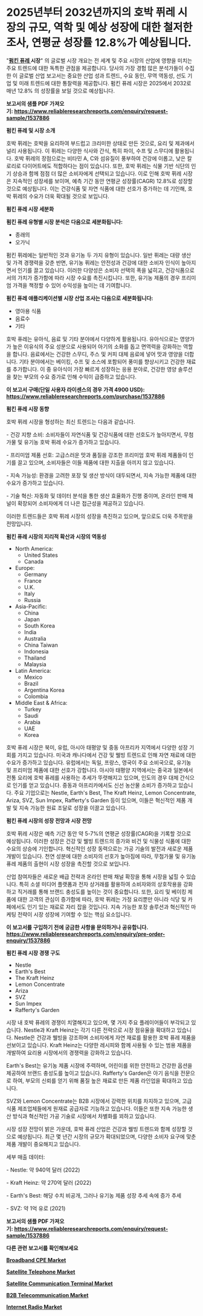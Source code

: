 <p><h1>2025년부터 2032년까지의 호박 퓌레 시장의 규모, 역학 및 예상 성장에 대한 철저한 조사, 연평균 성장률 12.8%가 예상됩니다.</h1></p><p>"<strong><a href="https://www.reliableresearchreports.com/pumpkin-puree-r1537886?utm_campaign=106&utm_medium=7&utm_source=Github&utm_content=ia&utm_term=08042025&utm_id=pumpkin-puree">펌킨 퓨레&nbsp;</a></strong><strong>시장</strong>" 의 글로벌 시장 개요는 전 세계 및 주요 시장의 산업에 영향을 미치는 주요 트렌드에 대한 독특한 관점을 제공합니다. 당사의 가장 경험 많은 분석가들이 수집한 이 글로벌 산업 보고서는 중요한 산업 성과 트렌드, 수요 동인, 무역 역동성, 선도 기업 및 미래 트렌드에 대한 통찰력을 제공합니다. 펌킨 퓨레 시장은 2025에서 2032로 매년 12.8% 의 성장률을 보일 것으로 예상됩니다.&nbsp;</p>
<p><strong>보고서의 샘플 PDF 가져오기:&nbsp;<a href="https://www.reliableresearchreports.com/enquiry/request-sample/1537886?utm_campaign=106&utm_medium=7&utm_source=Github&utm_content=ia&utm_term=08042025&utm_id=pumpkin-puree">https://www.reliableresearchreports.com/enquiry/request-sample/1537886</a></strong></p>
<p><strong>펌킨 퓨레 및 시장 소개</strong></p>
<p><p>호박 퓌레는 호박을 요리하여 부드럽고 크리미한 상태로 만든 것으로, 요리 및 제과에서 널리 사용됩니다. 이 퓌레는 다양한 식사와 간식, 특히 파이, 수프 및 스무디에 활용됩니다. 호박 퓌레의 장점으로는 비타민 A, C와 섬유질이 풍부하여 건강에 이롭고, 낮은 칼로리로 다이어트에도 적합하다는 점이 있습니다. 또한, 호박 퓌레는 식물 기반 식단의 인기 상승과 함께 점점 더 많은 소비자에게 선택되고 있습니다. 이로 인해 호박 퓌레 시장은 지속적인 성장세를 보이며, 예측 기간 동안 연평균 성장률(CAGR) 12.8%로 성장할 것으로 예상됩니다. 이는 건강식품 및 자연 식품에 대한 선호가 증가하는 데 기인해, 호박 퓌레의 수요가 더욱 확대될 것으로 보입니다.</p></p>
<p><strong>펌킨 퓨레 시장 세분화</strong></p>
<p><strong>펌킨 퓨레 유형별 시장 분석은 다음으로 세분화됩니다:</strong></p>
<p><ul><li>종래의</li><li>오가닉</li></ul></p>
<p><p>펌킨 퓌레에는 일반적인 것과 유기농 두 가지 유형이 있습니다. 일반 퓌레는 대량 생산 및 가격 경쟁력을 갖춘 반면, 유기농 퓌레는 안전성과 건강에 대한 소비자 인식이 높아지면서 인기를 끌고 있습니다. 이러한 다양성은 소비자 선택의 폭을 넓히고, 건강식품으로서의 가치가 증가함에 따라 시장 수요를 촉진시킵니다. 또한, 유기농 제품의 경우 프리미엄 가격을 책정할 수 있어 수익성을 높이는 데 기여합니다.</p></p>
<p><strong>펌킨 퓨레 애플리케이션별 시장 산업 조사는 다음으로 세분화됩니다:</strong></p>
<p><ul><li>영아용 식품</li><li>음료수</li><li>기타</li></ul></p>
<p><p>호박 퓨레는 유아식, 음료 및 기타 분야에서 다양하게 활용됩니다. 유아식으로는 영양가가 높은 이유식의 주요 성분으로 사용되어 아기의 소화를 돕고 면역력을 강화하는 역할을 합니다. 음료에서는 건강한 스무디, 주스 및 커피 대체 음료에 넣어 맛과 영양을 더합니다. 기타 분야에서는 베이킹, 수프 및 소스에 포함되어 풍미를 향상시키고 건강한 재료를 추가합니다. 이 중 유아식이 가장 빠르게 성장하는 응용 분야로, 건강한 영양 솔루션을 찾는 부모의 수요 증가로 인해 수익이 급증하고 있습니다.</p></p>
<p><strong>이 보고서 구매(단일 사용자 라이센스의 경우 가격 4900 USD): <a href="https://www.reliableresearchreports.com/purchase/1537886?utm_campaign=106&utm_medium=7&utm_source=Github&utm_content=ia&utm_term=08042025&utm_id=pumpkin-puree">https://www.reliableresearchreports.com/purchase/1537886</a></strong></p>
<p><strong>펌킨 퓨레 시장 동향</strong></p>
<p><p>호박 퓌레 시장을 형성하는 최신 트렌드는 다음과 같습니다.</p><p>- 건강 지향 소비: 소비자들이 자연식품 및 건강식품에 대한 선호도가 높아지면서, 무첨가물 및 유기농 호박 퓌레 수요가 증가하고 있습니다.</p><p>- 프리미엄 제품 선호: 고급스러운 맛과 품질을 강조한 프리미엄 호박 퓌레 제품들이 인기를 끌고 있으며, 소비자들은 이들 제품에 대한 지출을 아끼지 않고 있습니다.</p><p>- 지속 가능성: 환경을 고려한 포장 및 생산 방식이 대두되면서, 지속 가능한 제품에 대한 수요가 증가하고 있습니다.</p><p>- 기술 혁신: 자동화 및 데이터 분석을 통한 생산 효율화가 진행 중이며, 온라인 판매 채널이 확장되어 소비자에게 더 나은 접근성을 제공하고 있습니다.</p><p>이러한 트렌드들은 호박 퓌레 시장의 성장을 촉진하고 있으며, 앞으로도 더욱 주목받을 전망입니다.</p></p>
<p><strong>펌킨 퓨레 시장의 지리적 확산과 시장의 역동성</strong></p>
<p><ul>
    <li>
        North America:
        <ul>
            <li>United States</li>
            <li>Canada</li>
        </ul>
    </li>
    <li>
        Europe:
        <ul>
            <li>Germany</li>
            <li>France</li>
            <li>U.K.</li>
            <li>Italy</li>
            <li>Russia</li>
        </ul>
    </li>
    <li>
        Asia-Pacific:
        <ul>
            <li>China</li>
            <li>Japan</li>
            <li>South Korea</li>
            <li>India</li>
            <li>Australia</li>
            <li>China Taiwan</li>
            <li>Indonesia</li>
            <li>Thailand</li>
            <li>Malaysia</li>
        </ul>
    </li>
    <li>
        Latin America:
        <ul>
            <li>Mexico</li>
            <li>Brazil</li>
            <li>Argentina Korea</li>
            <li>Colombia</li>
        </ul>
    </li>
    <li>
        Middle East & Africa:
        <ul>
            <li>Turkey</li>
            <li>Saudi</li>
            <li>Arabia</li>
            <li>UAE</li>
            <li>Korea</li>
        </ul>
    </li>
    </ul></p>
<p><p>호박 퓨레 시장은 북미, 유럽, 아시아 태평양 및 중동 아프리카 지역에서 다양한 성장 기회를 가지고 있습니다. 미국과 캐나다에서 건강 및 웰빙 트렌드로 인해 자연 재료에 대한 수요가 증가하고 있습니다. 유럽에서는 독일, 프랑스, 영국이 주요 소비국으로, 유기농 및 프리미엄 제품에 대한 선호가 강합니다. 아시아 태평양 지역에서는 중국과 일본에서 전통 요리에 호박 퓨레를 사용하는 추세가 뚜렷해지고 있으며, 인도의 경우 대체 간식으로 인기를 얻고 있습니다. 중동과 아프리카에서도 신선 농산물 소비가 증가하고 있습니다. 주요 기업으로는 Nestle, Earth's Best, The Kraft Heinz, Lemon Concentrate, Ariza, SVZ, Sun Impex, Rafferty's Garden 등이 있으며, 이들은 혁신적인 제품 개발 및 지속 가능한 원료 조달로 성장을 이끌고 있습니다.</p></p>
<p><strong>펌킨 퓨레 시장의 성장 전망과 시장 전망</strong></p>
<p><p>호박 퓌레 시장은 예측 기간 동안 약 5-7%의 연평균 성장률(CAGR)을 기록할 것으로 예상됩니다. 이러한 성장은 건강 및 웰빙 트렌드의 증가와 비건 및 식물성 식품에 대한 수요의 상승에 기인합니다. 혁신적인 성장 동력으로는 가공 기술의 발전과 새로운 제품 개발이 있습니다. 천연 성분에 대한 소비자의 선호가 높아짐에 따라, 무첨가물 및 유기농 퓨레 제품의 출현이 시장 성장을 촉진할 것으로 보입니다.</p><p>산업 참여자들은 새로운 배급 전략과 온라인 판매 채널 확장을 통해 시장을 넓힐 수 있습니다. 특히 소셜 미디어 플랫폼과 전자 상거래를 활용하여 소비자와의 상호작용을 강화하고 직거래를 통해 브랜드 충성도를 높이는 것이 중요합니다. 또한, 요리 및 베이킹 제품에 대한 고객의 관심이 증가함에 따라, 호박 퓌레는 가정 요리뿐만 아니라 식당 및 카페에서도 인기 있는 재료로 자리 잡을 것입니다. 지속 가능한 포장 솔루션과 혁신적인 마케팅 전략이 시장 성장에 기여할 수 있는 핵심 요소입니다.</p></p>
<p><strong>이 보고서를 구입하기 전에 궁금한 사항을 문의하거나 공유합니다. <a href="https://www.reliableresearchreports.com/enquiry/pre-order-enquiry/1537886?utm_campaign=106&utm_medium=7&utm_source=Github&utm_content=ia&utm_term=08042025&utm_id=pumpkin-puree">https://www.reliableresearchreports.com/enquiry/pre-order-enquiry/1537886</a></strong></p>
<p><strong>펌킨 퓨레 시장 경쟁 구도</strong></p>
<p><ul><li>Nestle</li><li>Earth's Best</li><li>The Kraft Heinz</li><li>Lemon Concentrate</li><li>Ariza</li><li>SVZ</li><li>Sun Impex</li><li>Rafferty's Garden</li></ul></p>
<p><p>시장 내 호박 퓨레의 경쟁이 치열해지고 있으며, 몇 가지 주요 플레이어들이 부각되고 있습니다. Nestle과 Kraft Heinz는 각기 다른 전략으로 시장 점유율을 확대하고 있습니다. Nestle은 건강과 웰빙을 강조하며 소비자에게 자연 재료를 활용한 호박 퓨레 제품을 선보이고 있습니다. Kraft Heinz는 다양한 레시피와 함께 사용될 수 있는 범용 제품을 개발하여 요리용 시장에서의 경쟁력을 강화하고 있습니다.</p><p>Earth's Best는 유기농 제품 시장에 주력하며, 어린이를 위한 안전하고 건강한 옵션을 제공하여 브랜드 충성도를 높이고 있습니다. Rafferty's Garden은 아기 음식을 전문으로 하여, 부모의 신뢰를 얻기 위해 품질 높은 재료로 만든 제품 라인업을 확대하고 있습니다.</p><p>SVZ와 Lemon Concentrate는 B2B 시장에서 강력한 위치를 차지하고 있으며, 고급 식품 제조업체들에게 원재료 공급자로 기능하고 있습니다. 이들은 또한 지속 가능한 생산 방식과 혁신적인 가공 기술로 시장에서 차별화를 꾀하고 있습니다.</p><p>시장 성장 전망이 밝은 가운데, 호박 퓨레 산업은 건강과 웰빙 트렌드와 함께 성장할 것으로 예상됩니다. 최근 몇 년간 시장의 규모가 확대되었으며, 다양한 소비자 요구에 맞춘 제품 개발이 중요해지고 있습니다.</p><p>세부 매출 데이터:</p><p>- Nestle: 약 940억 달러 (2022)</p><p>- Kraft Heinz: 약 270억 달러 (2022)</p><p>- Earth's Best: 해당 수치 비공개, 그러나 유기농 제품 성장 추세 속에 증가 추세</p><p>- SVZ: 약 1억 유로 (2021)</p></p>
<p><strong>보고서의 샘플 PDF 가져오기:&nbsp;<a href="https://www.reliableresearchreports.com/enquiry/request-sample/1537886?utm_campaign=106&utm_medium=7&utm_source=Github&utm_content=ia&utm_term=08042025&utm_id=pumpkin-puree">https://www.reliableresearchreports.com/enquiry/request-sample/1537886</a></strong></p>
<p><strong></strong></p>
<p><strong></strong></p>
<p><strong></strong></p>
<p><strong></strong></p>
<p><strong>다른 관련 보고서를 확인해보세요</strong></p>
<p><strong><p><a href="https://github.com/gripeluigstt/Market-Research-Report-List-1/blob/main/broadband-cpe-market.md?utm_campaign=106&utm_medium=7&utm_source=Github&utm_content=ia&utm_term=08042025&utm_id=pumpkin-puree">Broadband CPE Market</a></p><p><a href="https://github.com/minakibanov/Market-Research-Report-List-1/blob/main/satellite-telephone-market.md?utm_campaign=106&utm_medium=7&utm_source=Github&utm_content=ia&utm_term=08042025&utm_id=pumpkin-puree">Satellite Telephone Market</a></p><p><a href="https://github.com/rvadencho/Market-Research-Report-List-1/blob/main/satellite-communication-terminal-market.md?utm_campaign=106&utm_medium=7&utm_source=Github&utm_content=ia&utm_term=08042025&utm_id=pumpkin-puree">Satellite Communication Terminal Market</a></p><p><a href="https://github.com/warshatulang0/Market-Research-Report-List-1/blob/main/b2b-telecommunication-market.md?utm_campaign=106&utm_medium=7&utm_source=Github&utm_content=ia&utm_term=08042025&utm_id=pumpkin-puree">B2B Telecommunication Market</a></p><p><a href="https://github.com/muoioconzej8/Market-Research-Report-List-1/blob/main/internet-radio-market.md?utm_campaign=106&utm_medium=7&utm_source=Github&utm_content=ia&utm_term=08042025&utm_id=pumpkin-puree">Internet Radio Market</a></p></strong></p>
<p></p>